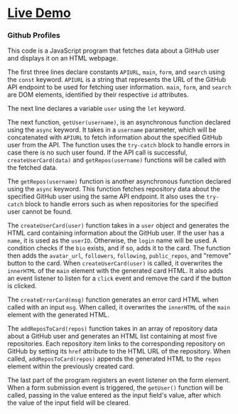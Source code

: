 # [Live Demo](https://github-profile-search-kappa.vercel.app/)

### Github Profiles

This code is a JavaScript program that fetches data about a GitHub user and displays it on an HTML webpage.

The first three lines declare constants `APIURL`, `main`, `form`, and `search` using the `const` keyword. `APIURL` is a string that represents the URL of the GitHub API endpoint to be used for fetching user information. `main`, `form`, and `search` are DOM elements, identified by their respective `id` attributes.

The next line declares a variable `user` using the `let` keyword.

The next function, `getUser(username)`, is an asynchronous function declared using the `async` keyword. It takes in a `username` parameter, which will be concatenated with `APIURL` to fetch information about the specified GitHub user from the API. The function uses the `try-catch` block to handle errors in case there is no such user found. If the API call is successful, `createUserCard(data)` and `getRepos(username)` functions will be called with the fetched data.

The `getRepos(username)` function is another asynchronous function declared using the `async` keyword. This function fetches repository data about the specified GitHub user using the same API endpoint. It also uses the `try-catch` block to handle errors such as when repositories for the specified user cannot be found.

The `createUserCard(user)` function takes in a `user` object and generates the HTML card containing information about the GitHub user. If the user has a `name`, it is used as the `userID`. Otherwise, the `login` name will be used. A condition checks if the `bio` exists, and if so, adds it to the card. The function then adds the `avatar_url`, `followers`, `following`, `public_repos`, and "remove" button to the card. When `createUserCard(user)` is called, it overwrites the `innerHTML` of the `main` element with the generated card HTML. It also adds an event listener to listen for a `click` event and remove the card if the button is clicked.

The `createErrorCard(msg)` function generates an error card HTML when called with an input `msg`. When called, it overwrites the `innerHTML` of the `main` element with the generated HTML.

The `addReposToCard(repos)` function takes in an array of repository data about a GitHub user and generates an HTML list containing at most five repositories. Each repository item links to the corresponding repository on GitHub by setting its `href` attribute to the HTML URL of the repository. When called, `addReposToCard(repos)` appends the generated HTML to the `repos` element within the previously created card.

The last part of the program registers an event listener on the form element. When a form submission event is triggered, the `getUser()` function will be called, passing in the value entered as the input field's value, after which the value of the input field will be cleared.
